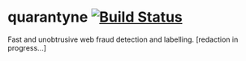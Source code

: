 # quarantyne [![Build Status](https://travis-ci.org/quarantyne/quarantyne.svg?branch=master)](https://travis-ci.org/quarantyne/quarantyne)
Fast and unobtrusive web fraud detection and labelling.
[redaction in progress...]
